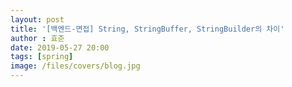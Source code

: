 ```yaml
---
layout: post
title: '[백엔드-면접] String, StringBuffer, StringBuilder의 차이'
author : 효준
date: 2019-05-27 20:00
tags: [spring]
image: /files/covers/blog.jpg
---
```


